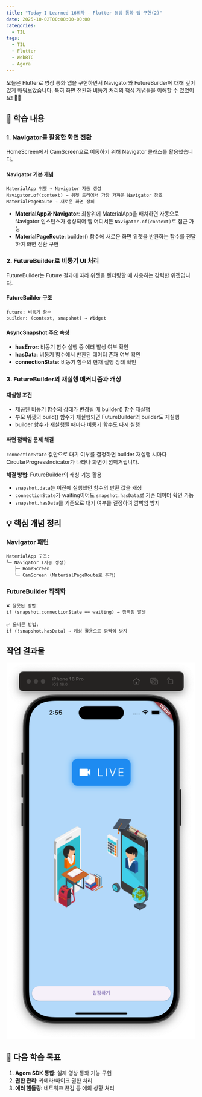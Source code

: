 ```yaml
---
title: "Today I Learned 16회차 - Flutter 영상 통화 앱 구현(2)"
date: 2025-10-02T00:00:00-00:00
categories:
  - TIL
tags:
  - TIL
  - Flutter
  - WebRTC
  - Agora
---
```


오늘은 Flutter로 영상 통화 앱을 구현하면서 Navigator와 FutureBuilder에 대해 깊이 있게 배워보았습니다. 특히 화면 전환과 비동기 처리의 핵심 개념들을 이해할 수 있었어요! 📱✨

## 🎯 학습 내용

### 1. Navigator를 활용한 화면 전환

HomeScreen에서 CamScreen으로 이동하기 위해 Navigator 클래스를 활용했습니다.

#### Navigator 기본 개념
```
MaterialApp 위젯 → Navigator 자동 생성
Navigator.of(context) → 위젯 트리에서 가장 가까운 Navigator 참조
MaterialPageRoute → 새로운 화면 정의
```

- **MaterialApp과 Navigator**: 최상위에 MaterialApp을 배치하면 자동으로 Navigator 인스턴스가 생성되어 앱 어디서든 `Navigator.of(context)`로 접근 가능
- **MaterialPageRoute**: builder() 함수에 새로운 화면 위젯을 반환하는 함수를 전달하여 화면 전환 구현

### 2. FutureBuilder로 비동기 UI 처리

FutureBuilder는 Future 결과에 따라 위젯을 렌더링할 때 사용하는 강력한 위젯입니다.

#### FutureBuilder 구조
```
future: 비동기 함수
builder: (context, snapshot) → Widget
```

#### AsyncSnapshot 주요 속성
- **hasError**: 비동기 함수 실행 중 에러 발생 여부 확인
- **hasData**: 비동기 함수에서 반환된 데이터 존재 여부 확인
- **connectionState**: 비동기 함수의 현재 실행 상태 확인

### 3. FutureBuilder의 재실행 메커니즘과 캐싱

#### 재실행 조건
- 제공된 비동기 함수의 상태가 변경될 때 builder() 함수 재실행
- 부모 위젯의 build() 함수가 재실행되면 FutureBuilder의 builder도 재실행
- builder 함수가 재실행될 때마다 비동기 함수도 다시 실행

#### 화면 깜빡임 문제 해결
`connectionState` 값만으로 대기 여부를 결정하면 builder 재실행 시마다 CircularProgressIndicator가 나타나 화면이 깜빡거립니다.

**해결 방법**: FutureBuilder의 캐싱 기능 활용
- `snapshot.data`는 이전에 실행했던 함수의 반환 값을 캐싱
- `connectionState`가 waiting이어도 `snapshot.hasData`로 기존 데이터 확인 가능
- `snapshot.hasData`를 기준으로 대기 여부를 결정하여 깜빡임 방지

## 💡 핵심 개념 정리

### Navigator 패턴
```
MaterialApp 구조:
└─ Navigator (자동 생성)
   ├─ HomeScreen
   └─ CamScreen (MaterialPageRoute로 추가)
```

### FutureBuilder 최적화
```
❌ 잘못된 방법:
if (snapshot.connectionState == waiting) → 깜빡임 발생

✅ 올바른 방법:
if (!snapshot.hasData) → 캐싱 활용으로 깜빡임 방지
```

## 작업 결과물

<div align="center">
  <img src="../assets/images/TIL/2025-10-02-(1).png" width="500">
</div>

## 🚀 다음 학습 목표

1. **Agora SDK 통합**: 실제 영상 통화 기능 구현
2. **권한 관리**: 카메라/마이크 권한 처리
3. **에러 핸들링**: 네트워크 끊김 등 예외 상황 처리